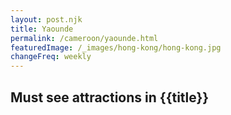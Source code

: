 ```yaml
---
layout: post.njk
title: Yaounde
permalink: /cameroon/yaounde.html
featuredImage: /_images/hong-kong/hong-kong.jpg
changeFreq: weekly
---
```

## Must see attractions in {{title}}
